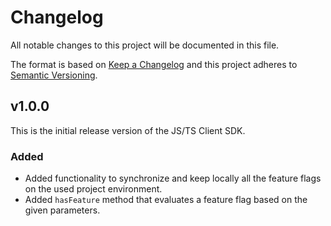 ﻿# Changelog

All notable changes to this project will be documented in this file.

The format is based on [Keep a Changelog](http://keepachangelog.com/)
and this project adheres to [Semantic Versioning](http://semver.org/).

## v1.0.0

This is the initial release version of the JS/TS Client SDK.

### Added

- Added functionality to synchronize and keep locally all the
  feature flags on the used project environment.
- Added `hasFeature` method that evaluates a feature flag based on the given parameters.

<!-- 
## Template:

## vReleaseVersion

Here we write upgrading notes for brands. It's a team effort to make them as
straightforward as possible.

### Added
- Added xxx

### Changed
- Changed xxx
- Fixed xxx

### Removed
- Removed xxx

-->
